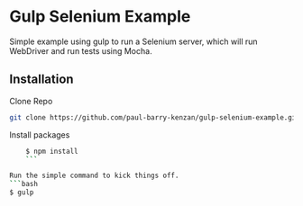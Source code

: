 # Gulp Selenium Example

Simple example using gulp to run a Selenium server, which will run WebDriver and run tests using Mocha.

## Installation
Clone Repo
```bash
git clone https://github.com/paul-barry-kenzan/gulp-selenium-example.git
```
Install packages
```bash
    $ npm install
    ```

Run the simple command to kick things off.
```bash
$ gulp
```
